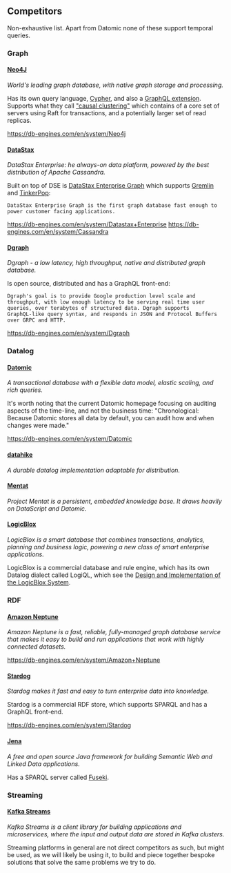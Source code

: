## Competitors

Non-exhaustive list. Apart from Datomic none of these support temporal
queries.

### Graph

#### [Neo4J](https://neo4j.com/)

_World's leading graph database, with native graph storage and
processing._

Has its own query language,
[Cypher](https://neo4j.com/developer/cypher/), and also a [GraphQL
extension](https://neo4j.com/developer/graphql/). Supports what they
call ["causal
clustering"](https://neo4j.com/docs/operations-manual/current/clustering/causal-clustering/introduction/)
which contains of a core set of servers using Raft for transactions,
and a potentially larger set of read replicas.

https://db-engines.com/en/system/Neo4j

#### [DataStax](https://en.wikipedia.org/wiki/DataStax)

_DataStax Enterprise: he always-on data platform, powered by the best
distribution of Apache Cassandra._

Built on top of DSE is [DataStax Enterprise
Graph](https://docs.datastax.com/en/dse/6.0/dse-admin/datastax_enterprise/graph/dseGraphAbout.html)
which supports [Gremlin](http://tinkerpop.apache.org/gremlin.html) and
[TinkerPop](http://tinkerpop.apache.org):

    DataStax Enterprise Graph is the first graph database fast enough to
    power customer facing applications.

https://db-engines.com/en/system/Datastax+Enterprise
https://db-engines.com/en/system/Cassandra

#### [Dgraph](https://github.com/dgraph-io/dgraph)

_Dgraph - a low latency, high throughput, native and distributed graph
database._

Is open source, distributed and has a GraphQL front-end:

    Dgraph's goal is to provide Google production level scale and
    throughput, with low enough latency to be serving real time user
    queries, over terabytes of structured data. Dgraph supports
    GraphQL-like query syntax, and responds in JSON and Protocol Buffers
    over GRPC and HTTP.

https://db-engines.com/en/system/Dgraph

### Datalog

#### [Datomic](https://www.datomic.com/)

_A transactional database with a flexible data model, elastic scaling,
and rich queries._

It's worth noting that the current Datomic homepage focusing on
auditing aspects of the time-line, and not the business time:
"Chronological: Because Datomic stores all data by default, you can
audit how and when changes were made."

https://db-engines.com/en/system/Datomic

#### [datahike](https://github.com/replikativ/datahike)

_A durable datalog implementation adaptable for distribution._

#### [Mentat](https://github.com/mozilla/mentat)

_Project Mentat is a persistent, embedded knowledge base. It draws
heavily on DataScript and Datomic._

#### [LogicBlox](http://www.logicblox.com/)

_LogicBlox is a smart database that combines transactions, analytics,
planning and business logic, powering a new class of smart enterprise
applications._

LogicBlox is a commercial database and rule engine, which has its own
Datalog dialect called LogiQL, which see the [Design and
Implementation of the LogicBlox
System](http://www.cs.ox.ac.uk/dan.olteanu/papers/logicblox-sigmod15.pdf).

### RDF

#### [Amazon Neptune](https://aws.amazon.com/neptune/)

_Amazon Neptune is a fast, reliable, fully-managed graph database
service that makes it easy to build and run applications that work
with highly connected datasets._

https://db-engines.com/en/system/Amazon+Neptune

#### [Stardog](https://www.stardog.com/)

_Stardog makes it fast and easy to turn enterprise data into
knowledge._

Stardog is a commercial RDF store, which supports SPARQL and has a
GraphQL front-end.

https://db-engines.com/en/system/Stardog

#### [Jena](https://jena.apache.org/)

_A free and open source Java framework for building Semantic Web and
Linked Data applications._

Has a SPARQL server called
[Fuseki](https://jena.apache.org/documentation/fuseki2/).

### Streaming

#### [Kafka Streams](https://kafka.apache.org/documentation/streams/)

_Kafka Streams is a client library for building applications and
microservices, where the input and output data are stored in Kafka
clusters._

Streaming platforms in general are not direct competitors as such, but
might be used, as we will likely be using it, to build and piece
together bespoke solutions that solve the same problems we try to do.
